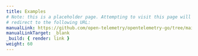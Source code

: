 ```yaml
---
title: Examples
# Note: this is a placeholder page. Attempting to visit this page will
# redirect to the following URL:
manualLink: https://github.com/open-telemetry/opentelemetry-go/tree/main/example
manualLinkTarget: _blank
_build: { render: link }
weight: 60
---
```

